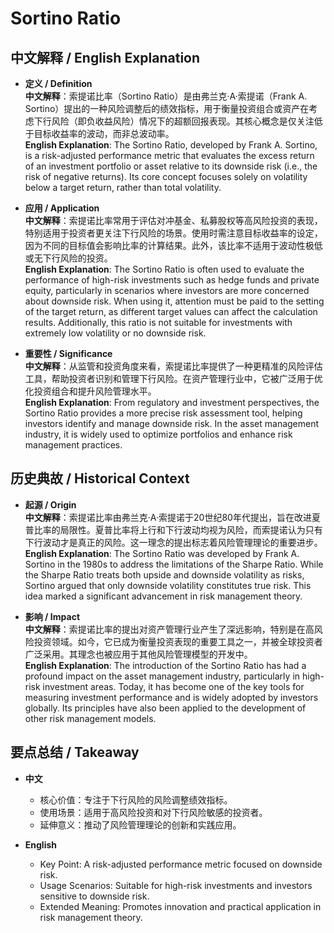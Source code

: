 # Sortino Ratio

## 中文解释 / English Explanation

* **定义 / Definition**  
  **中文解释**：索提诺比率（Sortino Ratio）是由弗兰克·A·索提诺（Frank A. Sortino）提出的一种风险调整后的绩效指标，用于衡量投资组合或资产在考虑下行风险（即负收益风险）情况下的超额回报表现。其核心概念是仅关注低于目标收益率的波动，而非总波动率。  
  **English Explanation**: The Sortino Ratio, developed by Frank A. Sortino, is a risk-adjusted performance metric that evaluates the excess return of an investment portfolio or asset relative to its downside risk (i.e., the risk of negative returns). Its core concept focuses solely on volatility below a target return, rather than total volatility.

* **应用 / Application**  
  **中文解释**：索提诺比率常用于评估对冲基金、私募股权等高风险投资的表现，特别适用于投资者更关注下行风险的场景。使用时需注意目标收益率的设定，因为不同的目标值会影响比率的计算结果。此外，该比率不适用于波动性极低或无下行风险的投资。  
  **English Explanation**: The Sortino Ratio is often used to evaluate the performance of high-risk investments such as hedge funds and private equity, particularly in scenarios where investors are more concerned about downside risk. When using it, attention must be paid to the setting of the target return, as different target values can affect the calculation results. Additionally, this ratio is not suitable for investments with extremely low volatility or no downside risk.

* **重要性 / Significance**  
  **中文解释**：从监管和投资角度来看，索提诺比率提供了一种更精准的风险评估工具，帮助投资者识别和管理下行风险。在资产管理行业中，它被广泛用于优化投资组合和提升风险管理水平。  
  **English Explanation**: From regulatory and investment perspectives, the Sortino Ratio provides a more precise risk assessment tool, helping investors identify and manage downside risk. In the asset management industry, it is widely used to optimize portfolios and enhance risk management practices.

## 历史典故 / Historical Context

* **起源 / Origin**  
  **中文解释**：索提诺比率由弗兰克·A·索提诺于20世纪80年代提出，旨在改进夏普比率的局限性。夏普比率将上行和下行波动均视为风险，而索提诺认为只有下行波动才是真正的风险。这一理念的提出标志着风险管理理论的重要进步。  
  **English Explanation**: The Sortino Ratio was developed by Frank A. Sortino in the 1980s to address the limitations of the Sharpe Ratio. While the Sharpe Ratio treats both upside and downside volatility as risks, Sortino argued that only downside volatility constitutes true risk. This idea marked a significant advancement in risk management theory.

* **影响 / Impact**  
  **中文解释**：索提诺比率的提出对资产管理行业产生了深远影响，特别是在高风险投资领域。如今，它已成为衡量投资表现的重要工具之一，并被全球投资者广泛采用。其理念也被应用于其他风险管理模型的开发中。  
  **English Explanation**: The introduction of the Sortino Ratio has had a profound impact on the asset management industry, particularly in high-risk investment areas. Today, it has become one of the key tools for measuring investment performance and is widely adopted by investors globally. Its principles have also been applied to the development of other risk management models.

## 要点总结 / Takeaway

* **中文**  
  - 核心价值：专注于下行风险的风险调整绩效指标。  
  - 使用场景：适用于高风险投资和对下行风险敏感的投资者。  
  - 延伸意义：推动了风险管理理论的创新和实践应用。

* **English**  
  - Key Point: A risk-adjusted performance metric focused on downside risk.  
  - Usage Scenarios: Suitable for high-risk investments and investors sensitive to downside risk.  
  - Extended Meaning: Promotes innovation and practical application in risk management theory.